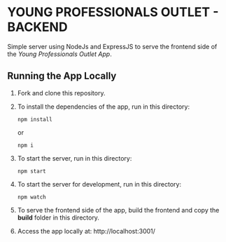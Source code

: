 # YOUNG PROFESSIONALS OUTLET - BACKEND

Simple server using NodeJs and ExpressJS to serve the frontend side of the *Young Professionals Outlet App*.


## Running the App Locally

1. Fork and clone this repository.

2. To install the dependencies of the app, run in this directory:

    ```
    npm install
    ```

    or

    ```
    npm i
    ```
    

3. To start the server, run in this directory:

    ```
    npm start
    ``` 

4. To start the server for development, run in this directory:

    ```
    npm watch
    ``` 

5. To serve the frontend side of the app, build the frontend and copy the **build** folder in this directory.

6. Access the app locally at: http://localhost:3001/
